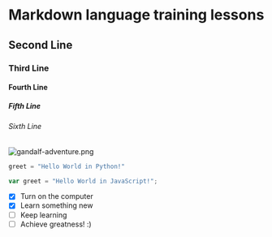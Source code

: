 # Markdown language training lessons
## Second Line
### Third Line
#### Fourth Line
##### Fifth Line
###### Sixth Line

![gandalf-adventure.png](https://i.postimg.cc/h48hNwRS/gandalf-adventure.png)

``` Python
greet = "Hello World in Python!"
```
``` javascript
var greet = "Hello World in JavaScript!";
```
- [x] Turn on the computer
- [x] Learn something new
- [ ] Keep learning
- [ ] Achieve greatness! :)
